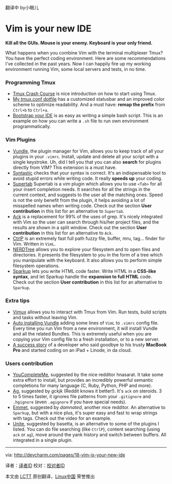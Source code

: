 翻译中 by小眼儿

Vim is your new IDE
================================================================================
**Kill all the GUIs. Mouse is your enemy. Keyboard is your only friend.**

What happens when you combine Vim with the terminal multiplexer Tmux? You have the perfect coding environment. Here are some recommendations I've collected in the past years. Now I can happily fire up my working environment running Vim, some local servers and tests, in no time.

### Programming Tmux ###

- [Tmux Crash Course][1] is nice introduction on how to start using Tmux.
- [My tmux.conf dotfile][2] has a customized statusbar and an improved color scheme to optimize readability. And a must have: **remap the prefix** from `Ctrl+b` to `Ctrl+a`.
- [Bootstrap your IDE][3] is as easy as writing a simple bash script. This is an example on how you can write a `.sh` file to run own environment programmatically.

### Vim Plugins ###

- [Vundle][4], the plugin manager for Vim, allows you to keep track of all your plugins in your `.vimrc`. Install, update and delete all your script with a single keystroke. Uh, did I tell you that you can also **search** for plugins directly from VIM? This extension is a must have.
- [Syntastic][5] checks that your syntax is correct. It's an indispensable tool to avoid stupid errors while writing code. It really **speeds up** your coding.
- [Supertab][6] Supertab is a vim plugin which allows you to use `<Tab>` for all your insert completion needs. It searches for all the strings in the current context, and suggests to the user all the matching ones. Speed is not the only benefit from the plugin, it helps avoiding a lot of misspelled names when writing code. Check out the section **User contribution** in this list for an alternative to `Supertab`.
- [Ack][7] is a replacement for 99% of the uses of grep. It's nicely integrated with Vim so the user can search through his/her project files, and the results are shown in a split window. Check out the section **User contribution** in this list for an alternative to `Ack`.
- [CtrlP][8] is an extremely fast full path fuzzy file, buffer, mru, tag... finder for Vim. Written in `VimL`.
- [NERDTree][9] allows you to explore your filesystem and to open files and directories. It presents the filesystem to you in the form of a tree which you manipulate with the keyboard. It also allows you to perform simple filesystem operations.
- [Sparkup][10] lets you write HTML code faster. Write HTML in a **CSS-like syntax**, and let Sparkup handle the **expansion to full HTML** code. Check out the section **User contribution** in this list for an alternative to `Sparkup`.

### Extra tips ###

- [Vimux][11] allows you to interact with Tmux from Vim. Run tests, build scripts and tasks without leaving Vim.
- [Auto installing Vundle][12] adding some lines of `VimL` to `.vimrc` config file. Every time you run Vim from a new environment, it will install Vundle and all the related Bundles. This is extremely useful when you are copying your Vim config file to a fresh installation, or to a new server.
- [A success story][13] of a developer who said goodbye to his trusty **MacBook Pro** and started coding on an iPad + Linode, in da cloud.

### Users contribution ###

- [YouCompleteMe][14], suggested by the nice redditor hnasarat. It take some extra effort to install, but provides an incredibly powerful semantic completions for many language (C, Ruby, Python, PHP and more).
- [Ag][15], suggested by *gckjk* (Reddit knows it better!). It's `ack` on steroids. 3 to 5 times faster, it ignores file patterns from your `.gitignore` and `.hgignore` (even `.agignore` if you have special needs).
- [Emmet][16], suggested by *damnated*, another nice redditor. An alternative to `Sparkup`, but with a nice plus, it's super easy and fast to wrap strings with tags. Check out the video for an example.
- [Unite][17], suggested by basetta, is an alternative to some of the plugins I listed. You can do file searching (like `CtrlP`), content searching (using `ack` or `ag`), move around the yank history and switch between buffers. All integrated in a single plugin.

--------------------------------------------------------------------------------

via: http://devcharm.com/pages/18-vim-is-your-new-ide

译者：[译者ID](https://github.com/译者ID) 校对：[校对者ID](https://github.com/校对者ID)

本文由 [LCTT](https://github.com/LCTT/TranslateProject) 原创翻译，[Linux中国](http://linux.cn/) 荣誉推出

[1]:http://robots.thoughtbot.com/a-tmux-crash-course
[2]:https://github.com/vrde/dotfiles/blob/master/.tmux.conf
[3]:https://gist.github.com/vrde/7398199
[4]:https://github.com/gmarik/vundle
[5]:https://github.com/scrooloose/syntastic
[6]:https://github.com/ervandew/supertab
[7]:https://github.com/mileszs/ack.vim
[8]:http://kien.github.io/ctrlp.vim/
[9]:https://github.com/scrooloose/nerdtree
[10]:https://github.com/rstacruz/sparkup
[11]:https://github.com/benmills/vimux
[12]:http://www.erikzaadi.com/2012/03/19/auto-installing-vundle-from-your-vimrc/
[13]:http://www.linuxjournal.com/content/swap-your-laptop-ipad-linode
[14]:https://github.com/Valloric/YouCompleteMe
[15]:https://github.com/ggreer/the_silver_searcher
[16]:http://mattn.github.io/emmet-vim/
[17]:https://github.com/Shougo/unite.vim
